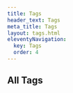 ```yaml
---
title: Tags
header_text: Tags
meta_title: Tags
layout: tags.html
eleventyNavigation:
  key: Tags
  order: 4
---
```


## All Tags
